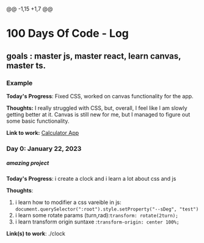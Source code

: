 @@ -1,15 +1,7 @@

# 100 Days Of Code - Log

## goals : master js, master react, learn canvas, master ts.

### Example

**Today's Progress**: Fixed CSS, worked on canvas functionality for the app.

**Thoughts:** I really struggled with CSS, but, overall, I feel like I am slowly getting better at it. Canvas is still new for me, but I managed to figure out some basic functionality.

**Link to work:** [Calculator App](http://www.example.com)

### Day 0: January 22, 2023

##### amazing project

**Today's Progress**: i create a clock and i learn a lot about css and js

**Thoughts**:

1. i learn how to modifier a css vareible in js: `document.querySelector(":root").style.setProperty("--sDeg", "test")`
2. i learn some rotate params (turn,rad):`transform: rotate(2turn);`
3. i learn transform origin suntaxe :`transform-origin: center 100%;`

**Link(s) to work**: ./clock
